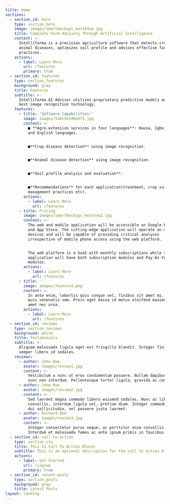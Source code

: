 ```yaml
---
title: Home
sections:
  - section_id: hero
    type: section_hero
    image: images/smartmockups_kest64up.jpg
    title: Complete Farm Advisory Through Artificial Intelligence
    content: >-
      Intellifarma is a precision agriculture software that detects crop and
      animal diseases, optimizes soil profile and advises effective farming
      practices.
    actions:
      - label: Learn More
        url: /features
        primary: true
  - section_id: features
    type: section_features
    background: gray
    title: Features
    subtitle: >-
      Intellifarma AI Advisor utilizes proprietary predictive models and the
      best image recognition technology.
    features:
      - title: 'Software Capabilities:'
        image: images/5a0c4a348e8f5.jpg
        content: >-
          ■ **Agro-extension services in four languages**: Hausa, Igbo, Yoruba,
          and English languages.


          ■**Crop disease detection** using image recognition.


          ■**Animal disease detection** using image recognition. 


          ■**Soil profile analysis and evaluation**.


          ■**Recommendations** for each application(treatment, crop suitability,
          management practices etc).
        actions:
          - label: Learn More
            url: /features
      - title: Pricing
        image: images/smartmockups_kess5oq1.jpg
        content: >-
          The web and mobile application will be accessible on Google Play Store
          and App Store. The cutting-edge application will operate on most
          devices and will be capable of providing critical analyses
          irrespective of mobile phone access using the web platform.


          The web platform is a SaaS with monthly subscriptions while the mobile
          application will have both subscription modules and Pay-As-You-Use
          modules.
        actions:
          - label: Learn More
            url: /features
      - title: ''
        image: images/feature3.png
        content: >-
          In ante enim, lobortis quis congue vel, finibus sit amet mi. Aenean
          quis venenatis sem. Proin eget massa id metus eleifend maximus sit
          amet nec urna.
        actions:
          - label: Learn More
            url: /features
  - section_id: reviews
    type: section_reviews
    background: white
    title: Testimonials
    subtitle: >-
      Aliquam malesuada ligula eget est fringilla blandit. Integer finibus
      semper libero id sodales. 
    reviews:
      - author: John Doe
        avatar: images/review1.jpg
        content: >-
          Vestibulum a nunc ut eros condimentum posuere. Nullam dapibus quis
          nunc non interdum. Pellentesque tortor ligula, gravida ac commodo eu.
      - author: Jane Roe
        avatar: images/review2.jpg
        content: >-
          Sed laoreet magna commodo libero euismod sodales. Nunc ac libero
          convallis, interdum ligula vel, pretium diam. Integer commodo sem at
          dui sollicitudin, vel posuere justo laoreet.
      - author: Richard Roe
        avatar: images/review3.jpg
        content: >-
          Integer consectetur purus neque, ac porttitor enim convallis vitae.
          Interdum et malesuada fames ac ante ipsum primis in faucibus.
  - section_id: call-to-action
    type: section_cta
    title: This Is Call To Action Block!
    subtitle: This is an optional description for the call to action block.
    actions:
      - label: Get Started
        url: /signup
        primary: true
  - section_id: recent-posts
    type: section_posts
    background: gray
    title: Latest Posts
layout: landing
---
```

